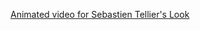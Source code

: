 ---
layout: post
wordpress_id: 822
wordpress_url: http://noesbueno.com/archives/822
date: '2010-10-21 17:59:29 -0500'
date_gmt: '2010-10-21 22:59:29 -0500'
body: |
  <p><a href="http://feedproxy.google.com/~r/LostAtEMinor/~3/-cvluWdsKzg/">Animated video for Sebastien Tellier's Look</a></p>
---